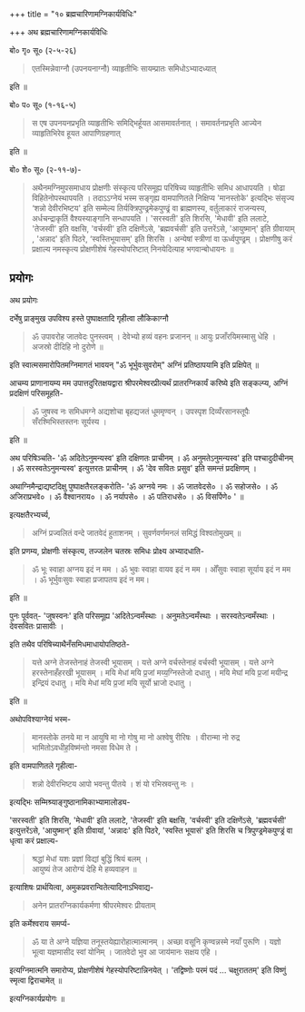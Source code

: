 +++
title = "१० ब्रह्मचारिणामग्निकार्यविधिः"

+++
अथ ब्रह्मचारिणामग्निकार्यविधिः 

बो० गृ० सू० (२-५-२६)  

> एतस्मिन्नेवाग्नौ (उपनयनाग्नौ) व्याहृतीभिः सायम्प्रातः समिधोऽभ्यादध्यात्   

इति ॥  

बो० प० सू० (१-१६-५)  

> स एष उपनयनप्रभृति व्याहृतीभिः समिद्भिर्हूयत आसमावर्तनात् । समावर्तनप्रभृति आज्येन व्याहृतिभिरेव हूयत आपाणिग्रहणात्  

इति ॥  

बो० शे० सू० (२-११-७)-  

> अथैनमग्निमुपसमाधाय प्रोक्षणीः संस्कृत्य परिसमूह्य परिषिच्य व्याहृतीभिः समिध आधापयति । षोढा विहितेनोपस्थापयति । तदाऽऽग्नेयं भस्म सङ्गृह्य वामपाणितले निक्षिप्य 'मानस्तोके' इत्यद्भिः संसृज्य ‘शन्नो देवीरभिष्टय' इति सम्मेल्य तिर्यक्त्रिपुण्ढ्रमेकपुण्ढ्रं वा ब्राह्मणस्य, वर्तुलाकारं राजन्यस्य, अर्धचन्द्राकृतिं वैश्यस्याङ्गानि सन्धापयति । 'सरस्वती' इति शिरसि, 'मेधावी' इति ललाटे, 'तेजस्वी' इति वक्षसि, 'वर्चस्वी' इति दक्षिणेंऽसे, 'ब्रह्मवर्चसी' इति उत्तरेंऽसे, 'आयुष्मान्' इति ग्रीवायाम् , 'अन्नाद' इति पिठरे, ‘स्वस्तिभूयासम्' इति शिरसि । अन्येषां स्त्रीणां वा ऊर्ध्वपुण्ढ्रम् । प्रोक्षणीषु करं प्रक्षाल्य नमस्कृत्य प्रोक्षणीशेषं गेहस्योपरिष्टात् निनयेदित्याह भगवान्बोधायनः ॥  


## प्रयोगः


अथ प्रयोगः 

दर्भेषु प्राङ्मुख उपविश्य हस्ते पुष्पाक्षतादि गृहीत्वा लौकिकाग्नौ 

> ॐ उपावरोह जातवेदः पुनस्त्वम् । देवेभ्यो हव्यं वहनः प्रजानन् ॥ आयुः प्रजाँरयिमस्मासु धेहि । अजस्रो दीदिहि नो दुरोणे ॥    

इति स्वात्मसमारोपितमग्निमागतं भावयन् "ॐ भूर्भुवःसुवरोम्" अग्निं प्रतिष्ठापयामि इति प्रक्षिपेत् ॥ 

आचम्य प्राणानायम्य मम उपात्तदुरितक्षयद्वारा श्रीपरमेश्वरप्रीत्यर्थं प्रातरग्निकार्यं करिष्ये इति सङ्कल्प्य, अग्निं प्रदक्षिणं परिसमूहति- 

> ॐ जुषस्व नः समिधमग्ने अद्यशोचा बृहद्यजतं धूममृण्वन् । उपस्पृश दिव्यँरसानस्तूपैः सँरश्मिभिस्तस्तनः सूर्यस्य ।  

इति ॥ 

अथ परिषिञ्चति- 'ॐ अदितेऽनुमन्यस्व' इति दक्षिणतः प्राचीनम् । ॐ अनुमतेऽनुमन्यस्व' इति पश्चादुदीचीनम् । ॐ सरस्वतेऽनुमन्यस्व' इत्युत्तरतः प्राचीनम् । ॐ 'देव सवितः प्रसुव' इति समन्तं प्रदक्षिणम् ।  

अथाग्निमैन्द्राद्यष्टदिक्षु पुष्पाक्षतैरलङ्करोति- 'ॐ अग्नये नमः । ॐ जातवेदसे० । ॐ सहोजसे० । ॐ अजिराप्रभवे० । ॐ वैश्वानराय० । ॐ नर्यापसे० । ॐ पतिराधसे० । ॐ विसर्पिणे० ' ॥  

इत्यक्षतैरभ्यर्च्य,  

> अग्निं प्रज्वलितं वन्दे जातवेदं हुताशनम् । सुवर्णवर्णमनलं समिद्धं विश्वतोमुखम् ॥ 

इति प्रणम्य, प्रोक्षणीः संस्कृत्य, तज्जलेन चतस्रः समिधः प्रोक्ष्य अभ्यादधाति- 

> ॐ भूः स्वाहा अग्नय इदं न मम । ॐ भुवः स्वाहा वायव इदं न मम । ओँसुवः स्वाहा सूर्याय इदं न मम । ॐ भूर्भुवःसुवः स्वाहा प्रजापतय इदं न मम।   

इति ॥ 

पुनः पूर्ववत्- 'जुषस्वनः' इति परिसमूह्य 'अदितेऽन्वमँस्थाः । अनुमतेऽन्वमँस्थाः । सरस्वतेऽन्वमँस्थाः । देवसवितः प्रासावीः । 

इति तथैव परिषिच्याथैनँसमिधमाधायोपतिष्ठते- 

> यत्ते अग्ने तेजस्तेनाहं तेजस्वी भूयासम् । यत्ते अग्ने वर्चस्तेनाहं वर्चस्वी भूयासम् । यत्ते अग्ने हरस्तेनाहँहरखी भूयासम् । मयि मेधां मयि प्र॒जां मय्य॒ग्निस्तेजो दधातु । मयि मेघां मयि प्र॒जां मयीन्द्र इन्द्रियं दधातु । मयि मेधां मयि प्र॒जां मयि सूर्यो भ्राजो दधातु ।  

इति ॥ 

अथोपविश्याग्नेयं भस्म- 

> मानस्तोके तनये मा न आयुषि मा नो गोषु मा नो अश्वेषु रीरिषः । वीरान्मा नो रुद्र भामितोऽवधीह॒विष्म॑न्तो नमसा विधेम ते ।

इति वामपाणितले गृहीत्वा- 

> शन्नो देवीरभिष्टय आपो भवन्तु पीतये । शं यो रभिस्रवन्तु नः ।  

इत्यद्भिः सम्मिश्र्याङ्गुष्ठानामिकाभ्यामालोड्य-  

'सरस्वती' इति शिरसि, 'मेधावी' इति ललाटे, 'तेजस्वी' इति बक्षसि, 'वर्चस्वी' इति दक्षिणेंऽसे, 'ब्रह्मवर्चसी' इत्युत्तरेंऽसे, 'आयुष्मान्' इति ग्रीवायां, 'अन्नादः' इति पिठरे, 'स्वस्ति भूयासं' इति शिरसि च त्रिपुण्ड्रमेकपुण्ड्रं वा धृत्वा करं प्रक्षाल्य- 

> श्रद्धां मेधां यशः प्रज्ञां विद्यां बुद्धिं श्रियं बलम् ।  
आयुष्यं तेज आरोग्यं देहि मे हव्यवाहन ॥   

इत्याशिषः प्रार्थयित्वा, अमुकप्रवरान्वितेत्यादिनाऽभिवाद्य- 

> अनेन प्रातरग्निकार्यकर्मणा श्रीपरमेश्वरः प्रीयताम् 

इति कर्मेश्वराय समर्प्य- 

> ॐ या ते अग्ने यज्ञिया तनूस्तयेह्यारोहात्मात्मानम् । अच्छा वसूनि कृण्वन्नस्मे नयाँ पुरूणि । यज्ञो भूत्वा यज्ञमासीद स्वां योनिम् । जातवेदो भुव आ जाय॑मानः सक्षय एहि ।    

इत्यग्निमात्मनि समारोप्य, प्रोक्षणीशेषं गेहस्योपरिष्टान्निनयेत् । 'तद्विष्णोः परमं पदं ... चक्षुराततम्' इति विष्णुं स्मृत्वा द्विराचामेत् ॥  

इत्यग्निकार्यप्रयोगः ॥





